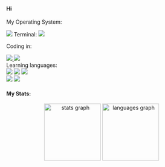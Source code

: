 #### Hi

My Operating System:
<div>
    <img src="https://img.shields.io/badge/Arch_Linux-1793D1?style=for-the-badge&logo=arch-linux&logoColor=white"> <a>Terminal:</a> <img src="https://img.shields.io/badge/GNU%20Bash-4EAA25?style=for-the-badge&logo=GNU%20Bash&logoColor=white"> 
</div>

Coding in:
  <div>
    <a href="link address"><img src="https://img.shields.io/badge/VIM-%2311AB00.svg?style=for-the-badge&logo=vim&logoColor=white"> </a>
    <a href="link address"><img src="https://img.shields.io/badge/Visual%20Studio%20Code-0078d7.svg?style=for-the-badge&logo=visual-studio-code&logoColor=white"> </a>
  </div>
  Learning languages:
  <div>
    <a><img src="https://img.shields.io/badge/c%23-%8900C3.svg?style=for-the-badge&logo=c-sharp&logoColor=white"> </a>
    <a><img src="https://img.shields.io/badge/HTML5-E34F26?style=for-the-badge&logo=html5&logoColor=white"> </a>
    <a><img src="https://img.shields.io/badge/Python-14354C?style=for-the-badge&logo=python&logoColor=white"> </a>
  </div>
    <div> 
     <a><img src="https://img.shields.io/badge/CSS-FCAE1E?&style=for-the-badge&logo=css3&logoColor=white"> </a>
     <a><img src="https://img.shields.io/badge/JavaScript-323330?style=for-the-badge&logo=javascript&logoColor=F7DF1E"> </a>
    </div>
  
#### My Stats:
<div align="center">
  <img src="https://github-readme-stats.vercel.app/api?hide_title=true&hide_rank=false&show_icons=true&include_all_commits=true&count_private=true&disable_animations=false&theme=slateorange&locale=en&hide_border=false&custom_title=Stats&username=mlotpl" height="150" alt="stats graph"  />
  <img src="https://github-readme-stats.vercel.app/api/top-langs?locale=en&hide_title=false&layout=compact&card_width=320&langs_count=6&theme=slateorange&hide_border=false&custom_title=language&username=mlotpl&PAT_1=true" height="150" alt="languages graph"  /> </div> </div> </div>
